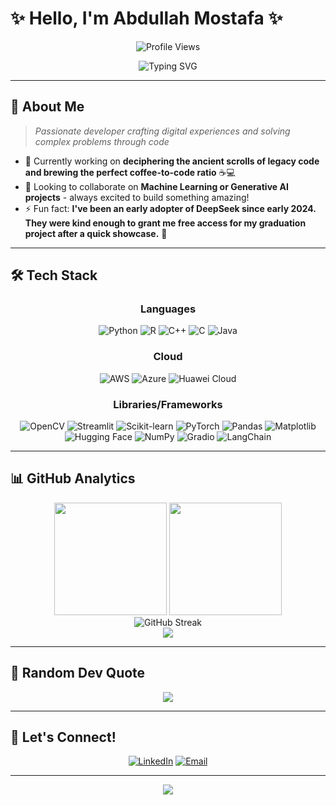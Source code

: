 # ✨ Hello, I'm Abdullah Mostafa ✨

<div align="center">

![Profile Views](https://komarev.com/ghpvc/?username=abd-km&color=blueviolet&style=for-the-badge)

</div>

<div align="center">
  <img src="https://readme-typing-svg.demolab.com?font=Fira+Code&size=24&duration=3000&pause=1000&color=6C63FF&center=true&vCenter=true&width=600&lines=Software+Developer+%F0%9F%92%BB;Full+Stack+Engineer+%F0%9F%9A%80;Open+Source+Enthusiast+%F0%9F%8C%9F;Always+Learning+%F0%9F%93%9A" alt="Typing SVG" />
</div>

---

## 🚀 About Me

> *Passionate developer crafting digital experiences and solving complex problems through code*

- 🔭 Currently working on **deciphering the ancient scrolls of legacy code and brewing the perfect coffee-to-code ratio** ☕️💻
- 👯 Looking to collaborate on **Machine Learning or Generative AI projects** - always excited to build something amazing!
- ⚡ Fun fact: **I've been an early adopter of DeepSeek since early 2024. They were kind enough to grant me free access for my graduation project after a quick showcase.** 🚀

---

## 🛠️ Tech Stack

<div align="center">

### Languages
![Python](https://img.shields.io/badge/Python-3776AB?style=for-the-badge&logo=python&logoColor=white)
![R](https://img.shields.io/badge/R-276DC3?style=for-the-badge&logo=r&logoColor=white)
![C++](https://img.shields.io/badge/C++-00599C?style=for-the-badge&logo=c%2B%2B&logoColor=white)
![C](https://img.shields.io/badge/C-00599C?style=for-the-badge&logo=c&logoColor=white)
![Java](https://img.shields.io/badge/Java-ED8B00?style=for-the-badge&logo=openjdk&logoColor=white)

### Cloud
![AWS](https://img.shields.io/badge/AWS-FF9900?style=for-the-badge&logo=amazon-aws&logoColor=white)
![Azure](https://img.shields.io/badge/Azure-0078D4?style=for-the-badge&logo=microsoft-azure&logoColor=white)
![Huawei Cloud](https://img.shields.io/badge/Huawei_Cloud-FF0000?style=for-the-badge&logo=huawei&logoColor=white)

### Libraries/Frameworks
![OpenCV](https://img.shields.io/badge/OpenCV-27338e?style=for-the-badge&logo=OpenCV&logoColor=white)
![Streamlit](https://img.shields.io/badge/Streamlit-FF4B4B?style=for-the-badge&logo=Streamlit&logoColor=white)
![Scikit-learn](https://img.shields.io/badge/scikit--learn-F7931E?style=for-the-badge&logo=scikit-learn&logoColor=white)
![PyTorch](https://img.shields.io/badge/PyTorch-EE4C2C?style=for-the-badge&logo=pytorch&logoColor=white)
![Pandas](https://img.shields.io/badge/pandas-150458?style=for-the-badge&logo=pandas&logoColor=white)
![Matplotlib](https://img.shields.io/badge/Matplotlib-11557c?style=for-the-badge&logo=python&logoColor=white)
![Hugging Face](https://img.shields.io/badge/🤗_Hugging_Face-FFD21E?style=for-the-badge&logoColor=black)
![NumPy](https://img.shields.io/badge/numpy-013243?style=for-the-badge&logo=numpy&logoColor=white)
![Gradio](https://img.shields.io/badge/Gradio-FFA500?style=for-the-badge&logo=gradio&logoColor=white)
![LangChain](https://img.shields.io/badge/LangChain-1C3C3C?style=for-the-badge&logo=langchain&logoColor=white)

</div>

---

## 📊 GitHub Analytics

<div align="center">
  <img height="180em" src="https://github-readme-stats.vercel.app/api?username=abd-km&show_icons=true&theme=tokyonight&include_all_commits=true&count_private=true"/>
  <img height="180em" src="https://github-readme-stats.vercel.app/api/top-langs/?username=abd-km&layout=compact&langs_count=8&theme=tokyonight"/>
</div>

<div align="center">
  <img src="https://github-readme-streak-stats.herokuapp.com/?user=abd-km&theme=tokyonight" alt="GitHub Streak" />
</div>

<div align="center">
  <img src="https://github-readme-activity-graph.vercel.app/graph?username=abd-km&theme=tokyo-night&bg_color=1a1b27&color=70a5fd&line=bf91f3&point=38bdae&area=true&hide_border=true" />
</div>

---

## 💭 Random Dev Quote

<div align="center">
  <img src="https://quotes-github-readme.vercel.app/api?type=horizontal&theme=tokyonight" />
</div>

---

## 🤝 Let's Connect!

<div align="center">

[![LinkedIn](https://img.shields.io/badge/LinkedIn-0077B5?style=for-the-badge&logo=linkedin&logoColor=white)](https://www.linkedin.com/in/abdkm/)
[![Email](https://img.shields.io/badge/Email-D14836?style=for-the-badge&logo=gmail&logoColor=white)](mailto:abdullah-k20111@hotmail.com)

</div>

---

<div align="center">

<img src="https://capsule-render.vercel.app/api?type=waving&color=gradient&height=60&section=footer"/>

</div>
